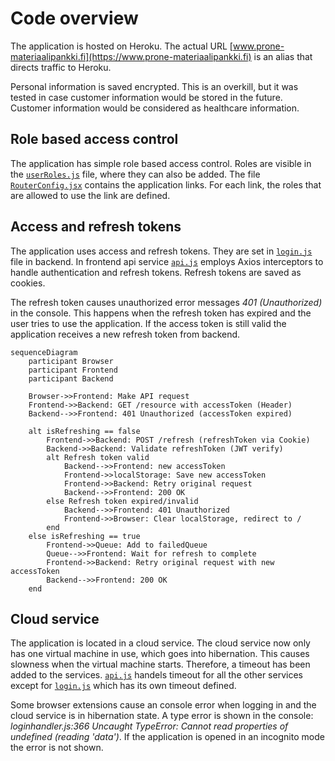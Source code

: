 # Code overview

The application is hosted on Heroku. The actual URL [www.prone-materiaalipankki.fi](https://www.prone-materiaalipankki.fi) is an alias that directs traffic to Heroku.

Personal information is saved encrypted. This is an overkill, but it was tested in case customer information would be stored in the future. Customer information would be considered as healthcare information.

## Role based access control

The application has simple role based access control. Roles are visible in the [`userRoles.js`](/frontend/src/config/userRoles.js) file, where they can also be added. The file [`RouterConfig.jsx`](/frontend/src/config/RoutesConfig.jsx) contains the application links. For each link, the roles that are allowed to use the link are defined.

## Access and refresh tokens

The application uses access and refresh tokens. They are set in [`login.js`](/backend/controllers/login.js) file in backend. In frontend api service [`api.js`](/frontend/src/services/api.js) employs Axios interceptors to handle authentication and refresh tokens. Refresh tokens are saved as cookies.

The refresh token causes unauthorized error messages *401 (Unauthorized)* in the console. This happens when the refresh token has expired and the user tries to use the application. If the access token is still valid the application receives a new refresh token from backend.

```mermaid
sequenceDiagram
    participant Browser
    participant Frontend
    participant Backend

    Browser->>Frontend: Make API request
    Frontend->>Backend: GET /resource with accessToken (Header)
    Backend-->>Frontend: 401 Unauthorized (accessToken expired)

    alt isRefreshing == false
        Frontend->>Backend: POST /refresh (refreshToken via Cookie)
        Backend->>Backend: Validate refreshToken (JWT verify)
        alt Refresh token valid
            Backend-->>Frontend: new accessToken
            Frontend->>localStorage: Save new accessToken
            Frontend->>Backend: Retry original request
            Backend-->>Frontend: 200 OK
        else Refresh token expired/invalid
            Backend-->>Frontend: 401 Unauthorized
            Frontend->>Browser: Clear localStorage, redirect to /
        end
    else isRefreshing == true
        Frontend->>Queue: Add to failedQueue
        Queue-->>Frontend: Wait for refresh to complete
        Frontend->>Backend: Retry original request with new accessToken
        Backend-->>Frontend: 200 OK
    end
```

## Cloud service

The application is located in a cloud service. The cloud service now only has one virtual machine in use, which goes into hibernation. This causes slowness when the virtual machine starts. Therefore, a timeout has been added to the services. [`api.js`](/frontend/src/services/api.js) handels timeout for all the other services except for [`login.js`](/frontend/src/services/login.js) which has its own timeout defined.

Some browser extensions cause an console error when logging in and the cloud service is in hibernation state. A type error is shown in the console: *loginhandler.js:366 Uncaught TypeError: Cannot read properties of undefined (reading 'data')*. If the application is opened in an incognito mode the error is not shown.
